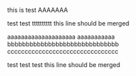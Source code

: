 this is test AAAAAAA

test test tttttttttt
this line should be merged

aaaaaaaaaaaaaaaaaaaa aaaaaaaaaaa
  bbbbbbbbbbbbbbbbbbbbbbbbbbbbbb
cccccccccccccccccccccccccccccccc

  test test test
  this line should be merged


